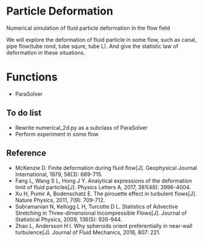 # Particle Deformation
Numerical simulation of fluid particle deformation in the flow field

We will explore the deformation of fluid particle in some flow, such as canal, 
pipe flow(tube rond, tube squre, tube L). And give the statistic law of deformation 
in these situations.

# Functions

* ParaSolver

## To do list

* Rewrite numerical_2d.py as a subclass of ParaSolver
* Perform experiment in some flow

## Reference

* McKenzie D. Finite deformation during fluid flow[J]. Geophysical Journal International, 1979, 58(3): 689-715.
* Fang L, Wang S L, Hong J Y. Analytical expressions of the deformation limit of fluid particles[J]. Physics Letters A, 2017, 381(48): 3996-4004.
* Xu H, Pumir A, Bodenschatz E. The pirouette effect in turbulent flows[J]. Nature Physics, 2011, 7(9): 709-712.
* Subramanian N, Kellogg L H, Turcotte D L. Statistics of Advective Stretching in Three-dimensional Incompressible Flows[J]. Journal of Statistical Physics, 2009, 136(5): 926-944.
* Zhao L, Andersson H I. Why spheroids orient preferentially in near-wall turbulence[J]. Journal of Fluid Mechanics, 2016, 807: 221.

